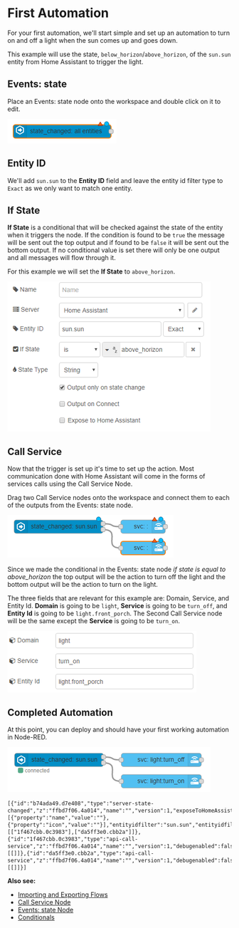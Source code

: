 # First Automation

For your first automation, we'll start simple and set up an automation to turn on and off a
light when the sun comes up and goes down.

This example will use the state, `below_horizon`/`above_horizon`, of the `sun.sun` entity from
Home Assistant to trigger the light.

## Events: state

Place an Events: state node onto the workspace and double click on it to edit.

![screenshot](./images/first-automation_01.png)

## Entity ID

We'll add `sun.sun` to the **Entity ID** field and leave the entity id filter type
to `Exact` as we only want to match one entity.

## If State

**If State** is a conditional that will be checked against the state of the entity
when it triggers the node. If the condition is found to be `true` the message
will be sent out the top output and if found to be `false` it will be sent out
the bottom output. If no conditional value is set there will only be one output
and all messages will flow through it.

For this example we will set the **If State** to `above_horizon`.

![screenshot](./images/first-automation_02.png)

## Call Service

Now that the trigger is set up it's time to set up the action. Most communication
done with Home Assistant will come in the forms of services calls using the Call
Service Node.

Drag two Call Service nodes onto the workspace and connect them to each of the
outputs from the Events: state node.

![screenshot](./images/first-automation_03.png)

Since we made the conditional in the Events: state node _if state is equal to
above_horizon_ the top output will be the action to turn off the light and the bottom output will be the action to turn on the light.

The three fields that are relevant for this example are: Domain, Service, and
Entity Id. **Domain** is going to be `light`, **Service** is going to be
`turn_off`, and **Entity Id** is going to be `light.front_porch`. The Second
Call Service node will be the same except the **Service** is going to be `turn_on`.

![screenshot](./images/first-automation_04.png)

## Completed Automation

At this point, you can deploy and should have your first working automation in
Node-RED.

![screenshot](./images/first-automation_05.png)

```
[{"id":"b74ada49.d7e408","type":"server-state-changed","z":"ffbd7f06.4a014","name":"","version":1,"exposeToHomeAssistant":false,"haConfig":[{"property":"name","value":""},{"property":"icon","value":""}],"entityidfilter":"sun.sun","entityidfiltertype":"exact","outputinitially":false,"state_type":"str","haltifstate":"above_horizon","halt_if_type":"str","halt_if_compare":"is","outputs":2,"output_only_on_state_change":true,"x":244,"y":784,"wires":[["1f467cbb.0c3983"],["da5ff3e0.cbb2a"]]},{"id":"1f467cbb.0c3983","type":"api-call-service","z":"ffbd7f06.4a014","name":"","version":1,"debugenabled":false,"service_domain":"light","service":"turn_off","entityId":"light.front_porch","data":"","dataType":"json","mergecontext":"","output_location":"","output_location_type":"none","mustacheAltTags":false,"x":474,"y":784,"wires":[[]]},{"id":"da5ff3e0.cbb2a","type":"api-call-service","z":"ffbd7f06.4a014","name":"","version":1,"debugenabled":false,"service_domain":"light","service":"turn_on","entityId":"light.front_porch","data":"","dataType":"json","mergecontext":"","output_location":"","output_location_type":"none","mustacheAltTags":false,"x":474,"y":832,"wires":[[]]}]
```

**Also see:**

- [Importing and Exporting Flows](https://nodered.org/docs/user-guide/editor/workspace/import-export)
- [Call Service Node](./node/call-service.md)
- [Events: state Node](./node/events-state.md)
- [Conditionals](./conditionals.md)
